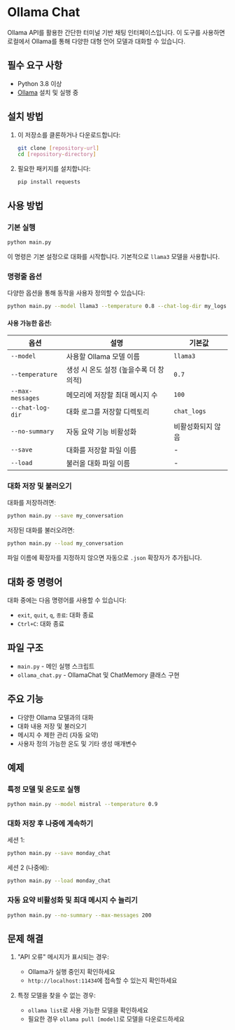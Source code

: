 # Ollama Chat

Ollama API를 활용한 간단한 터미널 기반 채팅 인터페이스입니다. 이 도구를 사용하면 로컬에서 Ollama를 통해 다양한 대형 언어 모델과 대화할 수 있습니다.

## 필수 요구 사항

- Python 3.8 이상
- [Ollama](https://ollama.ai/) 설치 및 실행 중

## 설치 방법

1. 이 저장소를 클론하거나 다운로드합니다:
   ```bash
   git clone [repository-url]
   cd [repository-directory]
   ```

2. 필요한 패키지를 설치합니다:
   ```bash
   pip install requests
   ```

## 사용 방법

### 기본 실행

```bash
python main.py
```

이 명령은 기본 설정으로 대화를 시작합니다. 기본적으로 `llama3` 모델을 사용합니다.

### 명령줄 옵션

다양한 옵션을 통해 동작을 사용자 정의할 수 있습니다:

```bash
python main.py --model llama3 --temperature 0.8 --chat-log-dir my_logs
```

#### 사용 가능한 옵션:

| 옵션 | 설명 | 기본값 |
| ---- | ---- | ------ |
| `--model` | 사용할 Ollama 모델 이름 | `llama3` |
| `--temperature` | 생성 시 온도 설정 (높을수록 더 창의적) | `0.7` |
| `--max-messages` | 메모리에 저장할 최대 메시지 수 | `100` |
| `--chat-log-dir` | 대화 로그를 저장할 디렉토리 | `chat_logs` |
| `--no-summary` | 자동 요약 기능 비활성화 | 비활성화되지 않음 |
| `--save` | 대화를 저장할 파일 이름 | - |
| `--load` | 불러올 대화 파일 이름 | - |

### 대화 저장 및 불러오기

대화를 저장하려면:
```bash
python main.py --save my_conversation
```

저장된 대화를 불러오려면:
```bash
python main.py --load my_conversation
```

파일 이름에 확장자를 지정하지 않으면 자동으로 `.json` 확장자가 추가됩니다.

## 대화 중 명령어

대화 중에는 다음 명령어를 사용할 수 있습니다:

- `exit`, `quit`, `q`, `종료`: 대화 종료
- `Ctrl+C`: 대화 종료

## 파일 구조

- `main.py` - 메인 실행 스크립트
- `ollama_chat.py` - OllamaChat 및 ChatMemory 클래스 구현

## 주요 기능

- 다양한 Ollama 모델과의 대화
- 대화 내용 저장 및 불러오기
- 메시지 수 제한 관리 (자동 요약)
- 사용자 정의 가능한 온도 및 기타 생성 매개변수

## 예제

### 특정 모델 및 온도로 실행

```bash
python main.py --model mistral --temperature 0.9
```

### 대화 저장 후 나중에 계속하기

세션 1:
```bash
python main.py --save monday_chat
```

세션 2 (나중에):
```bash
python main.py --load monday_chat
```

### 자동 요약 비활성화 및 최대 메시지 수 늘리기

```bash
python main.py --no-summary --max-messages 200
```

## 문제 해결

1. "API 오류" 메시지가 표시되는 경우:
   - Ollama가 실행 중인지 확인하세요
   - `http://localhost:11434`에 접속할 수 있는지 확인하세요

2. 특정 모델을 찾을 수 없는 경우:
   - `ollama list`로 사용 가능한 모델을 확인하세요
   - 필요한 경우 `ollama pull [model]`로 모델을 다운로드하세요